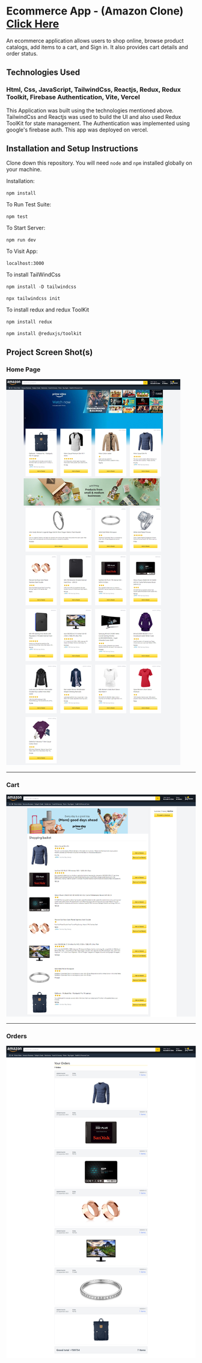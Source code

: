 # Ecommerce App - (Amazon Clone) [Click Here](https://ecommerce-mxh5wg2i9-rohanj0306-gmailcom.vercel.app/)

An ecommerce application allows users to shop online, browse product catalogs, add items to a cart, and Sign in. It also provides cart details and order status.

## Technologies Used

### Html, Css, JavaScript, TailwindCss, Reactjs, Redux, Redux Toolkit, Firebase Authentication, Vite, Vercel
This Application was built using the technologies mentioned above. TailwindCss and Reactjs was used to build the UI and also used Redux ToolKit for state management. The Authentication was implemented using google's firebase auth. This app was deployed on vercel.

## Installation and Setup Instructions

Clone down this repository. You will need `node` and `npm` installed globally on your machine.  

Installation:

`npm install`  

To Run Test Suite:  

`npm test`  

To Start Server:

`npm run dev`  

To Visit App:

`localhost:3000`  

To install TailWindCss

`npm install -D tailwindcss`

`npx tailwindcss init`

To install redux and redux ToolKit

`npm install redux`

`npm install @reduxjs/toolkit`




## Project Screen Shot(s)

### Home Page
![alt text](https://github.com/R0HAN44/Ecommerce-app/blob/main/Amazon-Clone.png)

<hr>

### Cart 
![alt text](https://github.com/R0HAN44/Ecommerce-app/blob/main/Amazon-Clone2.png)

<hr>

### Orders 
![alt text](https://github.com/R0HAN44/Ecommerce-app/blob/main/Amazon-Clone3.png)


